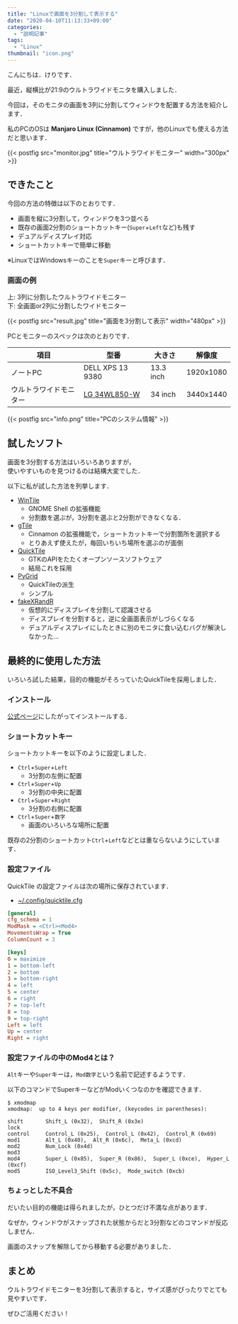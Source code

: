 ```yaml
---
title: "Linuxで画面を3分割して表示する"
date: "2020-04-10T11:13:33+09:00"
categories:
  - "説明記事"
tags:
  - "Linux"
thumbnail: "icon.png"
---
```


こんにちは．けりです．

最近，縦横比が21:9のウルトラワイドモニタを購入しました．

今回は，そのモニタの画面を3列に分割してウィンドウを配置する方法を紹介します．

私のPCのOSは **Manjaro Linux (Cinnamon)** ですが，他のLinuxでも使える方法だと思います．

<!--more-->

{{< postfig src="monitor.jpg" title="ウルトラワイドモニター" width="300px" >}}

## できたこと

今回の方法の特徴は以下のとおりです．

- 画面を縦に3分割して，ウィンドウを3つ並べる
- 既存の画面2分割のショートカットキー(`Super`+`Left`など)も残す
- デュアルディスプレイ対応
- ショートカットキーで簡単に移動

※LinuxではWindowsキーのことを`Super`キーと呼びます．

### 画面の例

上: 3列に分割したウルトラワイドモニター  
下: 全画面or2列に分割したワイドモニター

{{< postfig src="result.jpg" title="画面を3分割して表示" width="480px" >}}

PCとモニターのスペックは次のとおりです．

| 項目                   | 型番                                                       | 大きさ    | 解像度    |
| ---------------------- | ---------------------------------------------------------- | --------- | --------- |
| ノートPC               | DELL XPS 13 9380                                           | 13.3 inch | 1920x1080 |
| ウルトラワイドモニター | [LG 34WL850-W](https://www.lg.com/jp/monitor/lg-34WL850-W) | 34 inch   | 3440x1440 |

{{< postfig src="info.png" title="PCのシステム情報" >}}

## 試したソフト

画面を3分割する方法はいろいろありますが，  
使いやすいものを見つけるのは結構大変でした．

以下に私が試した方法を列挙します．

- [WinTile](https://github.com/fmstrat/wintile)
  - GNOME Shell の拡張機能
  - 分割数を選ぶが，3分割を選ぶと2分割ができなくなる．
- [gTile](https://cinnamon-spices.linuxmint.com/extensions/view/21)
  - Cinnamon の拡張機能で，ショートカットキーで分割箇所を選択する
  - とりあえず使えたが，毎回いちいち場所を選ぶのが面倒
- [QuickTile](http://ssokolow.com/quicktile/)
  - GTKのAPIをたたくオープンソースソフトウェア
  - 結局これを採用
- [PyGrid](https://github.com/pkkid/pygrid)
  - QuickTileの派生
  - シンプル
- [fakeXRandR](https://github.com/phillipberndt/fakexrandr#how-to)
  - 仮想的にディスプレイを分割して認識させる
  - ディスプレイを分割すると，逆に全画面表示がしづらくなる
  - デュアルディスプレイにしたときに別のモニタに食い込むバグが解決しなかった...

## 最終的に使用した方法

いろいろ試した結果，目的の機能がそろっていたQuickTileを採用しました．

### インストール

[公式ページ](http://ssokolow.com/quicktile/)にしたがってインストールする．

### ショートカットキー

ショートカットキーを以下のように設定しました．

- `Ctrl`+`Super`+`Left`
  - 3分割の左側に配置
- `Ctrl`+`Super`+`Up`
  - 3分割の中央に配置
- `Ctrl`+`Super`+`Right`
  - 3分割の右側に配置
- `Ctrl`+`Super`+`数字`
  - 画面のいろいろな場所に配置

既存の2分割のショートカット`Ctrl`+`Left`などとは重ならないようにしています．

### 設定ファイル

QuickTile の設定ファイルは次の場所に保存されています．

- [~/.config/quicktile.cfg](quicktile.cfg)

```ini
[general]
cfg_schema = 1
ModMask = <Ctrl><Mod4>
MovementsWrap = True
ColumnCount = 3

[keys]
0 = maximize
1 = bottom-left
2 = bottom
3 = bottom-right
4 = left
5 = center
6 = right
7 = top-left
8 = top
9 = top-right
Left = left
Up = center
Right = right
```

### 設定ファイルの中のMod4とは？

`Alt`キーや`Super`キーは，`Mod数字`という名前で記述するようです．

以下のコマンドでSuperキーなどがModいくつなのかを確認できます．

```shell
$ xmodmap
xmodmap:  up to 4 keys per modifier, (keycodes in parentheses):

shift       Shift_L (0x32),  Shift_R (0x3e)
lock
control     Control_L (0x25),  Control_L (0x42),  Control_R (0x69)
mod1        Alt_L (0x40),  Alt_R (0x6c),  Meta_L (0xcd)
mod2        Num_Lock (0x4d)
mod3
mod4        Super_L (0x85),  Super_R (0x86),  Super_L (0xce),  Hyper_L (0xcf)
mod5        ISO_Level3_Shift (0x5c),  Mode_switch (0xcb)
```

### ちょっとした不具合

だいたい目的の機能は得られましたが，ひとつだけ不満な点があります．

なぜか，ウィンドウがスナップされた状態からだと3分割などのコマンドが反応しません．

画面のスナップを解除してから移動する必要がありました．

## まとめ

ウルトラワイドモニターを3分割して表示すると，サイズ感がぴったりでとても見やすいです．

ぜひご活用ください！
